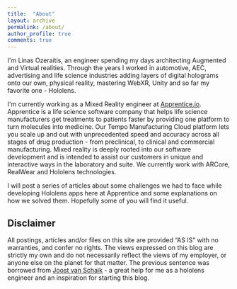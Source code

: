```yaml
---
title:  "About"
layout: archive
permalink: /about/
author_profile: true
comments: true
---
```

I'm Linas Ozeraitis, an engineer spending my days architecting Augmented and Virtual realities. Through the years I worked in automotive, AEC, advertising and life science industries adding layers of digital holograms onto our own, physical reality, mastering WebXR, Unity and so far my favorite one - Hololens.

I'm currently working as a Mixed Reality engineer at [Apprentice.io](https://apprentice.io).
Apprentice is a life science software company that helps life science manufacturers get treatments to patients faster by providing one platform to turn molecules into medicine. Our Tempo Manufacturing Cloud platform lets you scale up and out with unprecedented speed and accuracy across all stages of drug production - from preclinical, to clinical and commercial manufacturing. 
Mixed reality is deeply rooted into our software development and is intended to assist our customers in unique and interactive ways in the laboratory and suite. We currently work with ARCore, RealWear and Hololens technologies.

I will post a series of articles about some challenges we had to face while developing Hololens apps here at Apprentice and some explanations on how we solved them. Hopefully some of you will find it useful.


## Disclaimer
All postings, articles and/or files on this site are provided “AS IS” with no warranties, and confer no rights. The views expressed on this blog are strictly my own and do not necessarily reflect the views of my employer, or anyone else on the planet for that matter. The previous sentence was borrowed from [Joost van Schaik](https://localjoost.github.io/) - a great help for me as a hololens engineer and an inspiration for starting this blog.